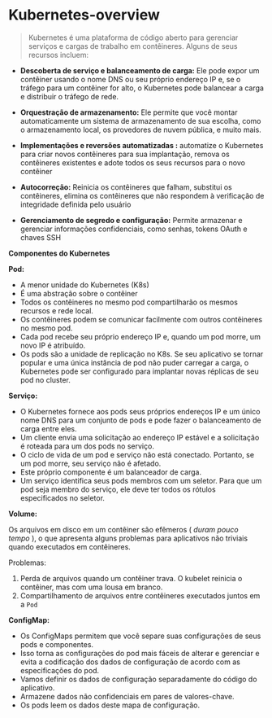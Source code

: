 # Kubernetes-overview

> Kubernetes é uma plataforma de código aberto para gerenciar serviços e cargas de trabalho em contêineres. Alguns de seus recursos incluem:
> 
- **Descoberta de serviço e balanceamento de carga:** Ele pode expor um contêiner usando o nome DNS ou seu próprio endereço IP e, se o tráfego para um contêiner for alto, o Kubernetes pode balancear a carga e distribuir o tráfego de rede.

- **Orquestração de armazenamento:** Ele permite que você montar automaticamente um sistema de armazenamento de sua escolha, como o armazenamento local, os provedores de nuvem pública, e muito mais.

- **Implementações e reversões automatizadas :** automatize o Kubernetes para criar novos contêineres para sua implantação, remova os contêineres existentes e adote todos os seus recursos para o novo contêiner

- **Autocorreção:** Reinicia os contêineres que falham, substitui os contêineres, elimina os contêineres que não respondem à verificação de integridade definida pelo usuário

- **Gerenciamento de segredo e configuração:** Permite armazenar e gerenciar informações confidenciais, como senhas, tokens OAuth e chaves SSH

**Componentes do Kubernetes**

**Pod:**

- A menor unidade do Kubernetes (K8s)
- É uma abstração sobre o contêiner
- Todos os contêineres no mesmo pod compartilharão os mesmos recursos e rede local.
- Os contêineres podem se comunicar facilmente com outros contêineres no mesmo pod.
- Cada pod recebe seu próprio endereço IP e, quando um pod morre, um novo IP é atribuído.
- Os pods são a unidade de replicação no K8s. Se seu aplicativo se tornar popular e uma única instância de pod não puder carregar a carga, o Kubernetes pode ser configurado para implantar novas réplicas de seu pod no cluster.

**Serviço:**

- O Kubernetes fornece aos pods seus próprios endereços IP e um único nome DNS para um conjunto de pods e pode fazer o balanceamento de carga entre eles.
- Um cliente envia uma solicitação ao endereço IP estável e a solicitação é roteada para um dos pods no serviço.
- O ciclo de vida de um pod e serviço não está conectado. Portanto, se um pod morre, seu serviço não é afetado.
- Este próprio componente é um balanceador de carga.
- Um serviço identifica seus pods membros com um seletor. Para que um pod seja membro do serviço, ele deve ter todos os rótulos especificados no seletor.

**Volume:**

Os arquivos em disco em um contêiner são efêmeros ( *duram pouco tempo* ), o que apresenta alguns problemas para aplicativos não triviais quando executados em contêineres.

Problemas:

1. Perda de arquivos quando um contêiner trava. O kubelet reinicia o contêiner, mas com uma lousa em branco.
2. Compartilhamento de arquivos entre contêineres executados juntos em a `Pod`
    
    

**ConfigMap:**

- Os ConfigMaps permitem que você separe suas configurações de seus pods e componentes.
- Isso torna as configurações do pod mais fáceis de alterar e gerenciar e evita a codificação dos dados de configuração de acordo com as especificações do pod.
- Vamos definir os dados de configuração separadamente do código do aplicativo.
- Armazene dados não confidenciais em pares de valores-chave.
- Os pods leem os dados deste mapa de configuração.
